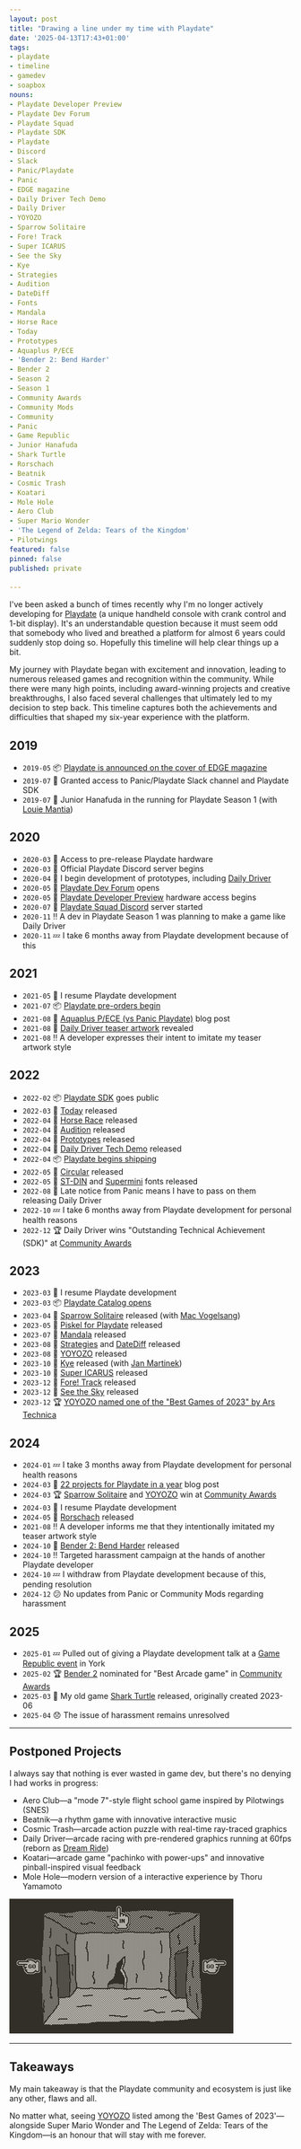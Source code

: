 ```yaml
---
layout: post
title: "Drawing a line under my time with Playdate"
date: '2025-04-13T17:43+01:00'
tags:
- playdate
- timeline
- gamedev
- soapbox
nouns:
- Playdate Developer Preview
- Playdate Dev Forum
- Playdate Squad
- Playdate SDK
- Playdate
- Discord
- Slack
- Panic/Playdate
- Panic
- EDGE magazine
- Daily Driver Tech Demo
- Daily Driver
- YOYOZO
- Sparrow Solitaire
- Fore! Track
- Super ICARUS
- See the Sky
- Kye
- Strategies
- Audition
- DateDiff
- Fonts
- Mandala
- Horse Race
- Today
- Prototypes
- Aquaplus P/ECE
- 'Bender 2: Bend Harder'
- Bender 2
- Season 2
- Season 1
- Community Awards
- Community Mods
- Community
- Panic
- Game Republic
- Junior Hanafuda
- Shark Turtle
- Rorschach
- Beatnik
- Cosmic Trash
- Koatari
- Mole Hole
- Aero Club
- Super Mario Wonder
- 'The Legend of Zelda: Tears of the Kingdom'
- Pilotwings
featured: false
pinned: false
published: private

---
```


I've been asked a bunch of times recently why I'm no longer actively developing for [Playdate](https://play.date) (a unique handheld console with crank control and 1-bit display). It's an understandable question because it must seem odd that somebody who lived and breathed a platform for almost 6 years could suddenly stop doing so. Hopefully this timeline will help clear things up a bit.

My journey with Playdate began with excitement and innovation, leading to numerous released games and recognition within the community. While there were many high points, including award-winning projects and creative breakthroughs, I also faced several challenges that ultimately led to my decision to step back. This timeline captures both the achievements and difficulties that shaped my six-year experience with the platform.

## 2019

- `2019-05` 📦 [Playdate is announced on the cover of EDGE magazine](https://x.com/gingerbeardman/status/1131583062607896576)
- `2019-07` 🔰 Granted access to Panic/Playdate Slack channel and Playdate SDK
- `2019-07` 🎴 Junior Hanafuda in the running for Playdate Season 1 (with [Louie Mantia](https://lmnt.me))

## 2020

- `2020-03` 🔰 Access to pre-release Playdate hardware
- `2020-03` 💬 Official Playdate Discord server begins
- `2020-04` 🚗 I begin development of prototypes, including [Daily Driver](/tag/dailydriver/)
- `2020-05` 💬 [Playdate Dev Forum](https://devforum.play.date) opens
- `2020-05` 💬 [Playdate Developer Preview](https://play.date/update-oct/) hardware access begins
- `2020-07` 💬 [Playdate Squad Discord](https://www.reddit.com/r/PlaydateConsole/comments/hkjbjt/) server started
- `2020-11` ‼️ A dev in Playdate Season 1 was planning to make a game like Daily Driver
- `2020-11` 💤 I take 6 months away from Playdate development because of this

## 2021

- `2021-05` 🤕 I resume Playdate development
- `2021-07` 📦 [Playdate pre-orders begin](https://twitter.com/playdate/status/1418254540042764293)
- `2021-08` 📝 [Aquaplus P/ECE (vs Panic Playdate)](/2021/08/19/aquaplus-piece-vs-panic-playdate/) blog post
- `2021-08` 🚗 [Daily Driver teaser artwork](/2021/08/23/daily-driver-teaser-artwork/) revealed
- `2021-08` ‼️ A developer expresses their intent to imitate my teaser artwork style

## 2022

- `2022-02` 📦 [Playdate SDK](https://news.play.date/news/sdk-now-available/) goes public
- `2022-03` 📅 [Today](https://gingerbeardman.itch.io/today) released
- `2022-04` 📅 [Horse Race](https://gingerbeardman.itch.io/horse-race) released
- `2022-04` 📅 [Audition](https://gingerbeardman.itch.io/audition) released
- `2022-04` 📅 [Prototypes](https://gingerbeardman.itch.io/prototypes-for-playdate) released
- `2022-04` 📅 [Daily Driver Tech Demo](https://gingerbeardman.itch.io/daily-driver) released
- `2022-04` 📦 [Playdate begins shipping](https://news.play.date/news/now-shipping/)
- `2022-05` 📅 [Circular](https://gingerbeardman.itch.io/circular) released
- `2022-05` 📅 [ST-DIN](https://gingerbeardman.itch.io/st-din-playdate-font) and [Supermini](https://gingerbeardman.itch.io/supermini-playdate-font) fonts released
- `2022-08` 🚗 Late notice from Panic means I have to pass on them releasing Daily Driver
- `2022-10` 💤 I take 6 months away from Playdate development for personal health reasons
- `2022-12` 🏆 Daily Driver wins "Outstanding Technical Achievement (SDK)" at [Community Awards](https://playdate-wiki.com/wiki/The_2022_Playdate_Community_Awards)

## 2023

- `2023-03` 🤕 I resume Playdate development
- `2023-03` 📦 [Playdate Catalog opens](https://news.play.date/news/catalog-is-out/)
- `2023-04` 📅 [Sparrow Solitaire](https://play.date/games/sparrow-solitaire/) released (with [Mac Vogelsang](https://vogelscript.itch.io))
- `2023-05` 📅 [Piskel for Playdate](/2023/05/10/piskel-for-playdate/) released
- `2023-07` 📅 [Mandala](https://github.com/gingerbeardman/mandala) released
- `2023-08` 📅 [Strategies](https://gingerbeardman.itch.io/strategies) and [DateDiff](https://gingerbeardman.itch.io/datediff) released
- `2023-08` 📅 [YOYOZO](https://play.date/games/yoyozo/) released
- `2023-10` 📅 [Kye](https://mouflon-cloud.itch.io/kye) released (with [Jan Martinek](https://mouflon-cloud.itch.io))
- `2023-10` 📅 [Super ICARUS](https://play.date/games/icarus/) released
- `2023-12` 📅 [Fore! Track](https://play.date/games/fore-track/) released
- `2023-12` 📅 [See the Sky](https://gingerbeardman.itch.io/see-the-sky) released
- `2023-12` 🏆 [YOYOZO named one of the "Best Games of 2023" by Ars Technica](/2023/11/21/yoyozo-how-i-made-a-playdate-game-in-39kb/)

## 2024

- `2024-01` 💤 I take 3 months away from Playdate development for personal health reasons
- `2024-03` 📝 [22 projects for Playdate in a year](/2024/03/07/a-year-in-the-life-of-a-playdate-game-developer/) blog post
- `2024-03` 🏆 [Sparrow Solitaire](https://play.date/games/sparrow-solitaire) and [YOYOZO](https://play.date/games/yoyozo/) win at [Community Awards](https://playdate-wiki.com/wiki/The_2023_Playdate_Community_Awards)
- `2024-03` 🤕 I resume Playdate development
- `2024-05` 📅 [Rorschach](https://gingerbeardman.itch.io/rorschach) released
- `2021-08` ‼️ A developer informs me that they intentionally imitated my teaser artwork style
- `2024-10` 📅 [Bender 2: Bend Harder](https://play.date/games/bender-2-bend-harder/) released
- `2024-10` ‼️ Targeted harassment campaign at the hands of another Playdate developer
- `2024-10` 💤 I withdraw from Playdate development because of this, pending resolution
- `2024-12` 😕 No updates from Panic or Community Mods regarding harassment

## 2025

- `2025-01` 💤 Pulled out of giving a Playdate development talk at a [Game Republic event](https://gamerepublic.net/news/creative-boost-at-game-republics-first-event-of-2025/) in York
- `2025-02` 🏆 [Bender 2](https://play.date/games/bender-2-bend-harder/) nominated for "Best Arcade game" in [Community Awards](https://playdate-wiki.com/wiki/The_2024_Playdate_Community_Awards)
- `2025-03` 📅 My old game [Shark Turtle](https://gingerbeardman.itch.io/shark-turtle) released, originally created 2023-06
- `2025-04` 😞 The issue of harassment remains unresolved

----

## Postponed Projects

I always say that nothing is ever wasted in game dev, but there's no denying I had works in progress:

- Aero Club—a "mode 7"-style flight school game inspired by Pilotwings (SNES)
- Beatnik—a rhythm game with innovative interactive music
- Cosmic Trash—arcade action puzzle with real-time ray-traced graphics
- Daily Driver—arcade racing with pre-rendered graphics running at 60fps (reborn as [Dream Ride](/2025/01/05/dream-ride-for-sega-dreamcast-and-emulators/))
- Koatari—arcade game "pachinko with power-ups" and innovative pinball-inspired visual feedback
- Mole Hole—modern version of a interactive experience by Thoru Yamamoto

![IMG](/images/posts/molehole.gif#playdate)

----

## Takeaways

My main takeaway is that the Playdate community and ecosystem is just like any other, flaws and all.

No matter what, seeing [YOYOZO](/2023/11/21/yoyozo-how-i-made-a-playdate-game-in-39kb/) listed among the 'Best Games of 2023'—alongside Super Mario Wonder and The Legend of Zelda: Tears of the Kingdom—is an honour that will stay with me forever.

